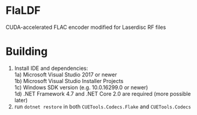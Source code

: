 # FlaLDF
CUDA-accelerated FLAC encoder modified for Laserdisc RF files

# Building

1) Install IDE and dependencies:  
1a) Microsoft Visual Studio 2017 or newer  
1b) Microsoft Visual Studio Installer Projects  
1c) Windows SDK version (e.g. 10.0.16299.0 or newer)  
1d) .NET Framework 4.7 and .NET Core 2.0 are required (more possible later)  
2) run `dotnet restore` in both `CUETools.Codecs.Flake` and `CUETools.Codecs`
